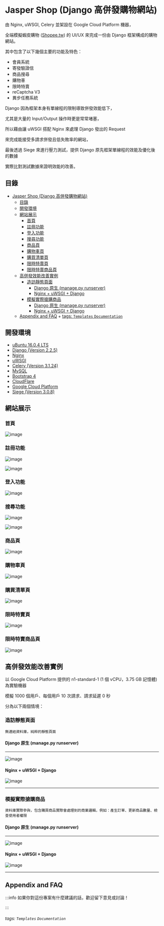 # Jasper Shop (Django 高併發購物網站)

由 Nginx, uWSGI, Celery 並架設在 Google Cloud Platform 機器，

全端模擬蝦皮購物 ([Shopee.tw](https://shopee.tw/)) 的 UI/UX 來完成一份由 Django 框架構成的購物網站。



其中包含了以下幾個主要的功能及特色：

* 會員系統
* 寄發驗證信
* 商品搜尋
* 購物車
* 限時特賣
* reCaptcha V3
* 異步任務系統

Django 因為框架本身有單線程的限制導致併發效能低下，

尤其是大量的 Input/Output 操作時更是常常堵塞，

所以藉由讓 uWSGI 搭配 Nginx 來處理 Django 發出的 Request 

來完成能接受多請求併發且低失敗率的網站，

最後透過 Siege 來進行壓力測試，提供 Django 原先框架單線程的效能及優化後的數據

實際比對測試數據來證明效能的改善。

## 目錄

- [Jasper Shop (Django 高併發購物網站)](#jasper-shop--django---------)
  * [目錄](#--)
  * [開發環境](#----)
  * [網站展示](#----)
    + [首頁](#--)
    + [註冊功能](#----)
    + [登入功能](#----)
    + [搜尋功能](#----)
    + [商品頁](#---)
    + [購物車頁](#----)
    + [購買清單頁](#-----)
    + [限時特賣頁](#-----)
    + [限時特賣商品頁](#-------)
  * [高併發效能改善實例](#---------)
    + [造訪靜態頁面](#------)
      - [Django 原生 (manage.py runserver)](#django-----managepy-runserver-)
      - [Nginx + uWSGI + Django](#nginx---uwsgi---django)
    + [模擬實際搶購商品](#--------)
      - [Django 原生 (manage.py runserver)](#django-----managepy-runserver--1)
      - [Nginx + uWSGI + Django](#nginx---uwsgi---django-1)
  * [Appendix and FAQ](#appendix-and-faq)
          + [tags: `Templates` `Documentation`](#tags---templates---documentation-)

開發環境
---

* [uBuntu 16.0.4 LTS](https://ubuntu.com/) 
* [Django (Version 2.2.5)](https://www.djangoproject.com/)
* [Nginx](https://www.nginx.com/)
* [uWSGI](https://uwsgi-docs.readthedocs.io/en/latest/)
* [Celery (Version 3.1.24)](http://www.celeryproject.org/) 
* [MySQL](https://www.mysql.com/)
* [Bootstrap 4](https://getbootstrap.com/)
* [CloudFlare](https://www.cloudflare.com/zh-tw/)
* [Google Cloud Platform](https://cloud.google.com/)
* [Siege (Version 3.0.8)](https://github.com/JoeDog/siege)

網站展示
---
### 首頁

![image](https://github.com/JasperSui/Django-JasperShop/blob/master/DemoImage/Index1.jpg)

### 註冊功能

![image](https://github.com/JasperSui/Django-JasperShop/blob/master/DemoImage/register1.jpg)

![image](https://github.com/JasperSui/Django-JasperShop/blob/master/DemoImage/Register2.jpg)

### 登入功能

![image](https://github.com/JasperSui/Django-JasperShop/blob/master/DemoImage/Login1.jpg)

### 搜尋功能

![image](https://github.com/JasperSui/Django-JasperShop/blob/master/DemoImage/Search1.jpg)

![image](https://github.com/JasperSui/Django-JasperShop/blob/master/DemoImage/Search2.jpg)

### 商品頁

![image](https://github.com/JasperSui/Django-JasperShop/blob/master/DemoImage/Product1.jpg)

### 購物車頁

![image](https://github.com/JasperSui/Django-JasperShop/blob/master/DemoImage/Cart1.jpg)

### 購買清單頁

![image](https://github.com/JasperSui/Django-JasperShop/blob/master/DemoImage/Purchase1.jpg)

### 限時特賣頁

![image](https://github.com/JasperSui/Django-JasperShop/blob/master/DemoImage/SpecialSale1.jpg)

### 限時特賣商品頁

![image](https://github.com/JasperSui/Django-JasperShop/blob/master/DemoImage/SpecialProduct1.jpg)

高併發效能改善實例
---

以 Google Cloud Platform 提供的 n1-standard-1 (1 個 vCPU，3.75 GB 記憶體) 為實驗機器

模擬 1000 個用戶、每個用戶 10 次請求、請求延遲 0 秒

分為以下兩個情境：

### 造訪靜態頁面 


```
無連結資料庫，純粹的靜態頁面
```

#### Django 原生 (manage.py runserver)
---

![image](https://github.com/JasperSui/Django-JasperShop/blob/master/DemoImage/StaticPage1.jpg)

#### Nginx + uWSGI + Django

![image](https://github.com/JasperSui/Django-JasperShop/blob/master/DemoImage/StaticPage2.jpg)

---


### 模擬實際搶購商品

```
資料庫實際參與，包含購買商品實際會處理到的商業邏輯，例如：產生訂單、更新商品數量、檢查使用者權限
```

#### Django 原生 (manage.py runserver)
---

![image](https://github.com/JasperSui/Django-JasperShop/blob/master/DemoImage/BuyItem1.jpg)

#### Nginx + uWSGI + Django

![image](https://github.com/JasperSui/Django-JasperShop/blob/master/DemoImage/BuyItem2.jpg)

---

## Appendix and FAQ

:::info
如果你對這份專案有什麼建議的話，歡迎留下意見或討論！

:::

###### tags: `Templates` `Documentation`
